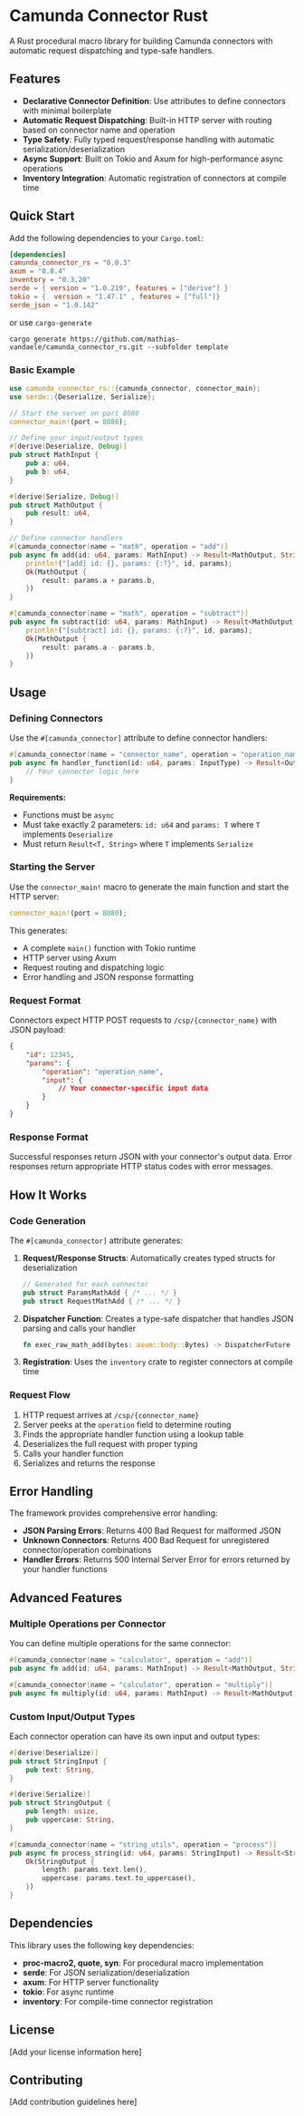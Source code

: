 # Camunda Connector Rust

A Rust procedural macro library for building Camunda connectors with automatic request dispatching and type-safe handlers.

## Features

- **Declarative Connector Definition**: Use attributes to define connectors with minimal boilerplate
- **Automatic Request Dispatching**: Built-in HTTP server with routing based on connector name and operation
- **Type Safety**: Fully typed request/response handling with automatic serialization/deserialization
- **Async Support**: Built on Tokio and Axum for high-performance async operations
- **Inventory Integration**: Automatic registration of connectors at compile time

## Quick Start

Add the following dependencies to your `Cargo.toml`:

```toml
[dependencies]
camunda_connector_rs = "0.0.3"
axum = "0.8.4"
inventory = "0.3.20"
serde = { version = "1.0.219", features = ["derive"] }
tokio = {  version = "1.47.1" , features = ["full"]}
serde_json = "1.0.142"
```

or use `cargo-generate`

```shell
cargo generate https://github.com/mathias-vandaele/camunda_connector_rs.git --subfolder template
```

### Basic Example

```rust
use camunda_connector_rs::{camunda_connector, connector_main};
use serde::{Deserialize, Serialize};

// Start the server on port 8080
connector_main!(port = 8080);

// Define your input/output types
#[derive(Deserialize, Debug)]
pub struct MathInput {
    pub a: u64,
    pub b: u64,
}

#[derive(Serialize, Debug)]
pub struct MathOutput {
    pub result: u64,
}

// Define connector handlers
#[camunda_connector(name = "math", operation = "add")]
pub async fn add(id: u64, params: MathInput) -> Result<MathOutput, String> {
    println!("[add] id: {}, params: {:?}", id, params);
    Ok(MathOutput {
        result: params.a + params.b,
    })
}

#[camunda_connector(name = "math", operation = "subtract")]
pub async fn subtract(id: u64, params: MathInput) -> Result<MathOutput, String> {
    println!("[subtract] id: {}, params: {:?}", id, params);
    Ok(MathOutput {
        result: params.a - params.b,
    })
}
```

## Usage

### Defining Connectors

Use the `#[camunda_connector]` attribute to define connector handlers:

```rust
#[camunda_connector(name = "connector_name", operation = "operation_name")]
pub async fn handler_function(id: u64, params: InputType) -> Result<OutputType, String> {
    // Your connector logic here
}
```

**Requirements:**
- Functions must be `async`
- Must take exactly 2 parameters: `id: u64` and `params: T` where `T` implements `Deserialize`
- Must return `Result<T, String>` where `T` implements `Serialize`

### Starting the Server

Use the `connector_main!` macro to generate the main function and start the HTTP server:

```rust
connector_main!(port = 8080);
```

This generates:
- A complete `main()` function with Tokio runtime
- HTTP server using Axum
- Request routing and dispatching logic
- Error handling and JSON response formatting

### Request Format

Connectors expect HTTP POST requests to `/csp/{connector_name}` with JSON payload:

```json
{
    "id": 12345,
    "params": {
        "operation": "operation_name",
        "input": {
            // Your connector-specific input data
        }
    }
}
```

### Response Format

Successful responses return JSON with your connector's output data. Error responses return appropriate HTTP status codes with error messages.

## How It Works

### Code Generation

The `#[camunda_connector]` attribute generates:

1. **Request/Response Structs**: Automatically creates typed structs for deserialization
   ```rust
   // Generated for each connector
   pub struct ParamsMathAdd { /* ... */ }
   pub struct RequestMathAdd { /* ... */ }
   ```

2. **Dispatcher Function**: Creates a type-safe dispatcher that handles JSON parsing and calls your handler
   ```rust
   fn exec_raw_math_add(bytes: axum::body::Bytes) -> DispatcherFuture { /* ... */ }
   ```

3. **Registration**: Uses the `inventory` crate to register connectors at compile time

### Request Flow

1. HTTP request arrives at `/csp/{connector_name}`
2. Server peeks at the `operation` field to determine routing
3. Finds the appropriate handler function using a lookup table
4. Deserializes the full request with proper typing
5. Calls your handler function
6. Serializes and returns the response

## Error Handling

The framework provides comprehensive error handling:

- **JSON Parsing Errors**: Returns 400 Bad Request for malformed JSON
- **Unknown Connectors**: Returns 400 Bad Request for unregistered connector/operation combinations
- **Handler Errors**: Returns 500 Internal Server Error for errors returned by your handler functions

## Advanced Features

### Multiple Operations per Connector

You can define multiple operations for the same connector:

```rust
#[camunda_connector(name = "calculator", operation = "add")]
pub async fn add(id: u64, params: MathInput) -> Result<MathOutput, String> { /* ... */ }

#[camunda_connector(name = "calculator", operation = "multiply")]
pub async fn multiply(id: u64, params: MathInput) -> Result<MathOutput, String> { /* ... */ }
```

### Custom Input/Output Types

Each connector operation can have its own input and output types:

```rust
#[derive(Deserialize)]
pub struct StringInput {
    pub text: String,
}

#[derive(Serialize)]
pub struct StringOutput {
    pub length: usize,
    pub uppercase: String,
}

#[camunda_connector(name = "string_utils", operation = "process")]
pub async fn process_string(id: u64, params: StringInput) -> Result<StringOutput, String> {
    Ok(StringOutput {
        length: params.text.len(),
        uppercase: params.text.to_uppercase(),
    })
}
```

## Dependencies

This library uses the following key dependencies:

- **proc-macro2, quote, syn**: For procedural macro implementation
- **serde**: For JSON serialization/deserialization
- **axum**: For HTTP server functionality
- **tokio**: For async runtime
- **inventory**: For compile-time connector registration

## License

[Add your license information here]

## Contributing

[Add contribution guidelines here]
